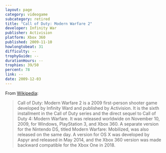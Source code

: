 ```yaml
---
layout: page
category: videogame
subcategory: retired
title: "Call of Duty: Modern Warfare 2"
developer: Infinity War
publisher: Activision
platform: Xbox 360
published: 2009-11-10
howlongtobeat: 31
difficulty: --
trophyGuide: --
durationHours: --
trophies: 39/50
percent: 78
link: --
date: 2009-12-03
---
```


From [Wikipedia](https://en.wikipedia.org/wiki/Call_of_Duty:_Modern_Warfare_2):

> Call of Duty: Modern Warfare 2 is a 2009 first-person shooter game developed by Infinity Ward and published by Activision. It is the sixth installment in the Call of Duty series and the direct sequel to Call of Duty 4: Modern Warfare. It was released worldwide on November 10, 2009, for Windows, PlayStation 3, and Xbox 360. A separate version for the Nintendo DS, titled Modern Warfare: Mobilized, was also released on the same day. A version for OS X was developed by Aspyr and released in May 2014, and the Xbox 360 version was made backward compatible for the Xbox One in 2018.
